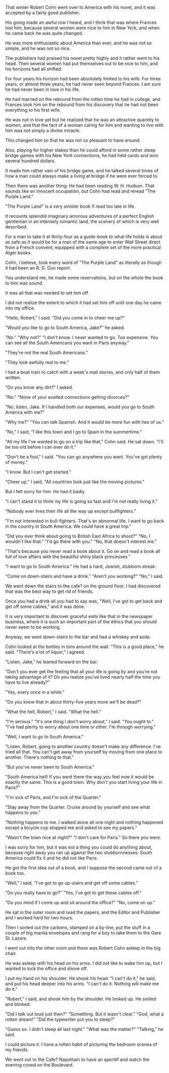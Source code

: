 
That winter Robert Cohn went over to America with his novel, and it was accepted by a fairly good publisher. 

His going made an awful row I heard, and I think that was where Frances lost him, because several women were nice to him in New York, and when he came back he was quite changed. 

He was more enthusiastic about America than ever, and he was not so simple, and he was not so nice. 

The publishers had praised his novel pretty highly and it rather went to his head. Then several women had put themselves out to be nice to him, and his horizons had all shifted. 

For four years his horizon had been absolutely limited to his wife. For three years, or almost three years, he had never seen beyond Frances. I am sure he had never been in love in his life. 

He had married on the rebound from the rotten time he had in college, and Frances took him on the rebound from his discovery that he had not been everything to his first wife. 

He was not in love yet but he realized that he was an attractive quantity to women, and that the fact of a woman caring for him and wanting to live with him was not simply a divine miracle. 

This changed him so that he was not so pleasant to have around. 

Also, playing for higher stakes than he could afford in some rather steep bridge games with his New York connections, he had held cards and won several hundred dollars. 

It made him rather vain of his bridge game, and he talked several times of how a man could always make a living at bridge if he were ever forced to. 

Then there was another thing. He had been reading W. H. Hudson. That sounds like an innocent occupation, but Cohn had read and reread "The Purple Land." 

"The Purple Land" is a very sinister book if read too late in life. 

It recounts splendid imaginary amorous adventures of a perfect English gentleman in an intensely romantic land, the scenery of which is very well described. 

For a man to take it at thirty-four as a guide-book to what life holds is about as safe as it would be for a man of the same age to enter Wall Street direct from a French convent, equipped with a complete set of the more practical Alger books. 

Cohn, I believe, took every word of "The Purple Land" as literally as though it had been an R. G. Dun report. 

You understand me, he made some reservations, but on the whole the book to him was sound. 

It was all that was needed to set him off. 

I did not realize the extent to which it had set him off until one day he came into my office. 

"Hello, Robert," I said. "Did you come in to cheer me up?" 

"Would you like to go to South America, Jake?" he asked. 

"No." "Why not?" "I don't know. I never wanted to go. Too expensive. You can see all the South Americans you want in Paris anyway." 

"They're not the real South Americans." 

"They look awfully real to me." 

I had a boat train to catch with a week's mail stories, and only half of them written. 

"Do you know any dirt?" I asked. 

"No." "None of your exalted connections getting divorces?" 

"No; listen, Jake. If I handled both our expenses, would you go to South America with me?" 

"Why me?" "You can talk Spanish. And it would be more fun with two of us." 

"No," I said, "I like this town and I go to Spain in the summertime." 

"All my life I've wanted to go on a trip like that," Cohn said. He sat down. "I'll be too old before I can ever do it." 

"Don't be a fool," I said. "You can go anywhere you want. You've got plenty of money." 

"I know. But I can't get started." 

"Cheer up," I said. "All countries look just like the moving pictures." 

But I felt sorry for him. He had it badly. 

"I can't stand it to think my life is going so fast and I'm not really living it." 

"Nobody ever lives their life all the way up except bullfighters." 

"I'm not interested in bull-fighters. That's an abnormal life. I want to go back in the country in South America. We could have a great trip." 

"Did you ever think about going to British East Africa to shoot?" "No, I wouldn't like that." "I'd go there with you." "No, that doesn't interest me." 

"That's because you never read a book about it. Go on and read a book all full of love affairs with the beautiful shiny black princesses." 

"I want to go to South America." He had a hard, Jewish, stubborn streak. 

"Come on down-stairs and have a drink." "Aren't you working?" "No," I said. 

We went down the stairs to the cafe? on the ground floor. I had discovered that was the best way to get rid of friends. 

Once you had a drink all you had to say was, "Well, I've got to get back and get off some cables," and it was done. 

It is very important to discover graceful exits like that in the newspaper business, where it is such an important part of the ethics that you should never seem to be working. 

Anyway, we went down-stairs to the bar and had a whiskey and soda. 

Cohn looked at the bottles in bins around the wall. "This is a good place," he said. "There's a lot of liquor," I agreed. 

"Listen, Jake," he leaned forward on the bar. 

"Don't you ever get the feeling that all your life is going by and you're not taking advantage of it? Do you realize you've lived nearly half the time you have to live already?" 

"Yes, every once in a while." 

"Do you know that in about thirty-five years more we'll be dead?" 

"What the hell, Robert," I said. "What the hell." 

"I'm serious." "It's one thing I don't worry about," I said. "You ought to." "I've had plenty to worry about one time or other. I'm through worrying." 

"Well, I want to go to South America." 

"Listen, Robert, going to another country doesn't make any difference. I've tried all that. You can't get away from yourself by moving from one place to another. There's nothing to that." 

"But you've never been to South America." 

"South America hell! If you went there the way you feel now it would be exactly the same. This is a good town. Why don't you start living your life in Paris?" 

"I'm sick of Paris, and I'm sick of the Quarter." 

"Stay away from the Quarter. Cruise around by yourself and see what happens to you." 

"Nothing happens to me. I walked alone all one night and nothing happened except a bicycle cop stopped me and asked to see my papers." 

"Wasn't the town nice at night?" "I don't care for Paris." So there you were. 

I was sorry for him, but it was not a thing you could do anything about, because right away you ran up against the two stubbornnesses: South America could fix it and he did not like Paris. 

He got the first idea out of a book, and I suppose the second came out of a book too. 

"Well," I said, "I've got to go up-stairs and get off some cables." 

"Do you really have to go?" "Yes, I've got to get these cables off." 

"Do you mind if I come up and sit around the office?" "No, come on up." 

He sat in the outer room and read the papers, and the Editor and Publisher and I worked hard for two hours. 

Then I sorted out the carbons, stamped on a by-line, put the stuff in a couple of big manila envelopes and rang for a boy to take them to the Gare St. Lazare. 

I went out into the other room and there was Robert Cohn asleep in the big chair. 

He was asleep with his head on his arms. I did not like to wake him up, but I wanted to lock the office and shove off. 

I put my hand on his shoulder. He shook his head. "I can't do it," he said, and put his head deeper into his arms. "I can't do it. Nothing will make me do it." 

"Robert," I said, and shook him by the shoulder. He looked up. He smiled and blinked. 

"Did I talk out loud just then?" "Something. But it wasn't clear." "God, what a rotten dream!" "Did the typewriter put you to sleep?" 

"Guess so. I didn't sleep all last night." "What was the matter?" "Talking," he said. 

I could picture it. I have a rotten habit of picturing the bedroom scenes of my friends. 

We went out to the Cafe? Napolitain to have an aperitif and watch the evening crowd on the Boulevard. 
